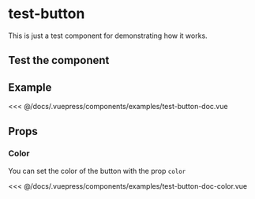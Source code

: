 # test-button

This is just a test component for demonstrating how it works.

## Test the component

<ComponentTester componentName="test-button"/>

## Example

<DemoSourceCode componentName="examples-test-button-doc">
<<< @/docs/.vuepress/components/examples/test-button-doc.vue
</DemoSourceCode>

## Props

### Color

You can set the color of the button with the prop `color`

<DemoSourceCode componentName="examples-test-button-doc-color">
<<< @/docs/.vuepress/components/examples/test-button-doc-color.vue
</DemoSourceCode>

